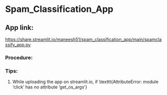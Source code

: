 # Spam_Classification_App

## App link:
https://share.streamlit.io/maneesh51/spam_classification_app/main/spamclassify_app.py

### Procedure:




### Tips:
1. While uploading the app on streamlit.io, if \texttt{AttributeError: module ‘click’ has no attribute ‘get_os_args’}
